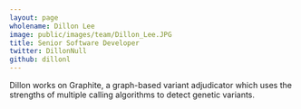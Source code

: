 ```yaml
---
layout: page
wholename: Dillon Lee
image: public/images/team/Dillon_Lee.JPG
title: Senior Software Developer
twitter: DillonNull
github: dillonl
---
```


Dillon works on Graphite, a graph-based variant adjudicator which uses the strengths of multiple calling algorithms to detect genetic variants.